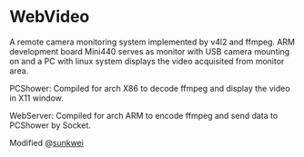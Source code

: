 WebVideo
========

A remote camera monitoring system implemented by v4l2 and ffmpeg. ARM development board Mini440 serves as monitor with USB camera mounting on and a PC with linux system displays the video acquisited from monitor area.

PCShower:  Compiled for arch X86 to decode ffmpeg and display the video in X11 window.

WebServer: Compiled for arch ARM to encode ffmpeg and send data to PCShower by Socket.


Modified @[sunkwei](http://blog.csdn.net/sunkwei/article/details/6530343)
